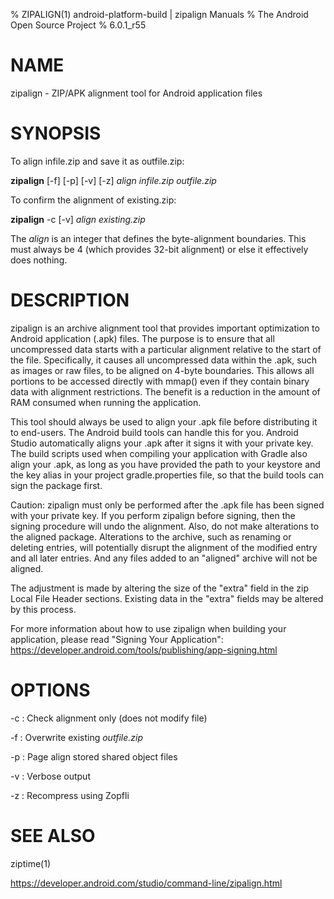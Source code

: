 % ZIPALIGN(1) android-platform-build | zipalign Manuals
% The Android Open Source Project
% 6.0.1_r55

# NAME

zipalign - ZIP/APK alignment tool for Android application files

# SYNOPSIS

To align infile.zip and save it as outfile.zip:

**zipalign** [-f] [-p] [-v] [-z] _align_ _infile.zip_ _outfile.zip_

To confirm the alignment of existing.zip:

**zipalign** -c [-v] _align_ _existing.zip_

The _align_ is an integer that defines the byte-alignment boundaries. This
must always be 4 (which provides 32-bit alignment) or else it effectively does
nothing.

# DESCRIPTION

zipalign is an archive alignment tool that provides important optimization to
Android application (.apk) files. The purpose is to ensure that all uncompressed
data starts with a particular alignment relative to the start of the file.
Specifically, it causes all uncompressed data within the .apk, such as images or
raw files, to be aligned on 4-byte boundaries. This allows all portions to be
accessed directly with mmap() even if they contain binary data with alignment
restrictions. The benefit is a reduction in the amount of RAM consumed when
running the application.

This tool should always be used to align your .apk file before distributing it
to end-users. The Android build tools can handle this for you. Android Studio
automatically aligns your .apk after it signs it with your private key. The
build scripts used when compiling your application with Gradle also align your
.apk, as long as you have provided the path to your keystore and the key alias
in your project gradle.properties file, so that the build tools can sign the
package first.

Caution: zipalign must only be performed after the .apk file has been signed
with your private key. If you perform zipalign before signing, then the signing
procedure will undo the alignment. Also, do not make alterations to the aligned
package. Alterations to the archive, such as renaming or deleting entries, will
potentially disrupt the alignment of the modified entry and all later entries.
And any files added to an "aligned" archive will not be aligned.

The adjustment is made by altering the size of the "extra" field in the zip
Local File Header sections. Existing data in the "extra" fields may be altered
by this process.

For more information about how to use zipalign when building your application,
please read "Signing Your Application":
https://developer.android.com/tools/publishing/app-signing.html

# OPTIONS

-c
: Check alignment only (does not modify file)

-f
: Overwrite existing _outfile.zip_

-p
: Page align stored shared object files

-v
: Verbose output

-z
: Recompress using Zopfli

# SEE ALSO

ziptime(1)

https://developer.android.com/studio/command-line/zipalign.html

